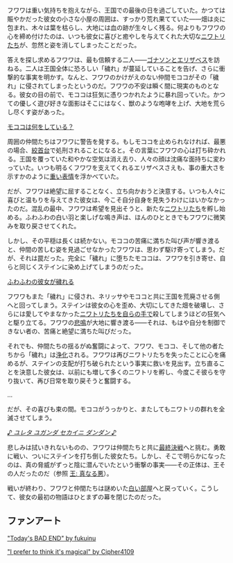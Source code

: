 <!-- title: フワワ・アビスガード -->
<!-- status: 生存 -->

フワワは重い気持ちを抱えながら、王国での最後の日を過ごしていた。かつては賑やかだった彼女の小さな小屋の周囲は、すっかり荒れ果てていた――畑は炎に包まれ、木々は葉を枯らし、大地には血の跡が生々しく残る。何よりもフワワの心を締め付けたのは、いつも彼女に喜びと癒やしを与えてくれた大切な[ニワトリたち](https://www.youtube.com/live/31OnEJrRDfU?feature=shared&t=394)が、忽然と姿を消してしまったことだった。

答えを探し求めるフワワは、最も信頼する二人――[ゴナソンとエリザベス](https://www.youtube.com/live/31OnEJrRDfU?feature=shared&t=808)を訪ねる。二人は王国全体に恐ろしい「穢れ」が蔓延していることを告げ、さらに衝撃的な事実を明かす。なんと、フワワのかけがえのない仲間モココがその「穢れ」に侵されてしまったというのだ。フワワの不安は瞬く間に現実のものとなる。彼女の目の前で、モココは狂気に憑りつかれたように暴れ回っていた。かつての優しく遊び好きな面影はそこにはなく、獣のような咆哮を上げ、大地を荒らし尽くす姿があった。

[モココは何をしている？](#embed:https://www.youtube.com/live/31OnEJrRDfU?si=Be-tl0XykKPAJTZ8&start=939)

周囲の仲間たちはフワワに警告を発する。もしモココを止められなければ、最悪の場合、[絞首台](https://www.youtube.com/live/31OnEJrRDfU?feature=shared&t=1204)で処刑されることになると。その言葉にフワワの心は打ち砕かれる。王国を覆っていた和やかな空気は消え去り、人々の顔は沈痛な面持ちに変わっていた。いつも明るくフワワを支えてくれるエリザベスさえも、事の重大さを示すかのように[重い表情](https://www.youtube.com/live/31OnEJrRDfU?feature=shared&t=1298)を浮かべていた。

だが、フワワは絶望に屈することなく、立ち向かおうと決意する。いつも人々に喜びと温もりを与えてきた彼女は、今こそ自分自身を見失うわけにはいかなかったのだ。混乱の最中、フワワは希望を見出そうと、新たな[ニワトリたち](https://www.youtube.com/live/31OnEJrRDfU?feature=shared&t=2002)を孵し始める。ふわふわの白い羽と楽しげな鳴き声は、ほんのひとときでもフワワに微笑みを取り戻させてくれた。

しかし、その平穏は長くは続かない。モココの苦痛に満ちた叫び声が響き渡ると、仲間の苦しむ姿を見過ごせなかったフワワは、思わず駆け寄ってしまう。だが、それは罠だった。完全に「穢れ」に堕ちたモココは、フワワを引き寄せ、自らと同じくステインに染め上げてしまうのだった。

[ふわふわの彼女が穢れる](#embed:https://www.youtube.com/live/31OnEJrRDfU?si=q2tl8yV-u4MXCXum&start=2792)

フワワもまた「穢れ」に侵され、ネリッサやモココと共に王国を荒廃させる側へと回ってしまう。ステインは彼女の心を歪め、大切にしてきた畑を破壊し、さらには愛してやまなかった[ニワトリたちを自らの手で](https://www.youtube.com/live/31OnEJrRDfU?feature=shared&t=2925)殺してしまうほどの狂気へと駆り立てる。フワワの[悲鳴](https://www.youtube.com/live/31OnEJrRDfU?feature=shared&t=3519)が大地に響き渡る――それは、もはや自分を制御できない者の、苦痛と絶望に満ちた叫びだった。

それでも、仲間たちの揺るがぬ奮闘によって、フワワ、モココ、そして他の者たちから「穢れ」は[浄化](https://www.youtube.com/live/31OnEJrRDfU?feature=shared&t=3973)される。フワワは再びニワトリたちを失ったことに心を痛めるが、ステインの支配が打ち破られたという事実に救いを見出す。立ち直ることを決意した彼女は、以前にも増して多くのニワトリを孵し、今度こそ彼らを守り抜いて、再び日常を取り戻そうと奮闘する。

...

だが、その喜びも束の間。モココがうっかりと、またしてもニワトリの群れを全滅させてしまう。

[_♪ ユレタ ユガンダ セカイニ ダンダン ♪_](#embed:https://www.youtube.com/live/31OnEJrRDfU?si=7TsPwSbv9amxpvre&start=7268)

悲しみは拭いきれないものの、フワワは仲間たちと共に[最終決戦](https://www.youtube.com/live/31OnEJrRDfU?feature=shared&t=7996)へと挑む。勇敢に戦い、ついにステインを打ち倒した彼女たち。しかし、そこで明らかになったのは、真の脅威がずっと陰に潜んでいたという衝撃の事実――その正体は、王その人だったのだ（参照 [王: 真なる悪](#node:king)）。

戦いが終わり、フワワと仲間たちは謎めいた[白い部屋](https://www.youtube.com/live/31OnEJrRDfU?feature=shared&t=9750)へと戻っていく。こうして、彼女の最初の物語はひとまずの幕を閉じたのだった。

## ファンアート

["Today's BAD END" by fukuinu](https://x.com/fukuinu_daddy/status/1832666640334405679)

["I prefer to think it's magical" by Cipher4109](https://x.com/cipher4109/status/1833511205211959600)

